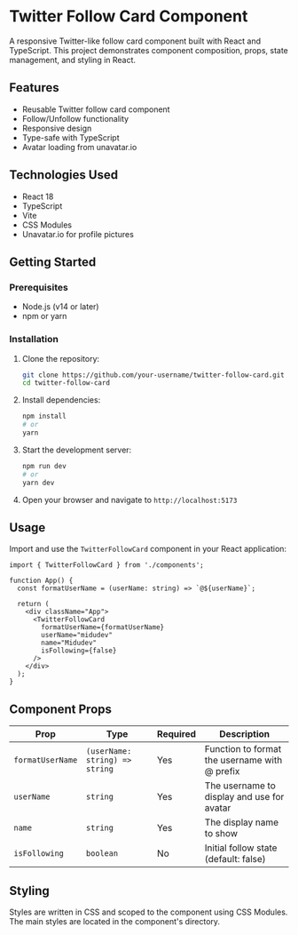 # Twitter Follow Card Component

A responsive Twitter-like follow card component built with React and TypeScript. This project demonstrates component composition, props, state management, and styling in React.

## Features

- Reusable Twitter follow card component
- Follow/Unfollow functionality
- Responsive design
- Type-safe with TypeScript
- Avatar loading from unavatar.io

## Technologies Used

- React 18
- TypeScript
- Vite
- CSS Modules
- Unavatar.io for profile pictures

## Getting Started

### Prerequisites

- Node.js (v14 or later)
- npm or yarn

### Installation

1. Clone the repository:
   ```bash
   git clone https://github.com/your-username/twitter-follow-card.git
   cd twitter-follow-card
   ```

2. Install dependencies:
   ```bash
   npm install
   # or
   yarn
   ```

3. Start the development server:
   ```bash
   npm run dev
   # or
   yarn dev
   ```

4. Open your browser and navigate to `http://localhost:5173`

## Usage

Import and use the `TwitterFollowCard` component in your React application:

```tsx
import { TwitterFollowCard } from './components';

function App() {
  const formatUserName = (userName: string) => `@${userName}`;
  
  return (
    <div className="App">
      <TwitterFollowCard 
        formatUserName={formatUserName} 
        userName="midudev" 
        name="Midudev" 
        isFollowing={false} 
      />
    </div>
  );
}
```

## Component Props

| Prop | Type | Required | Description |
|------|------|----------|-------------|
| `formatUserName` | `(userName: string) => string` | Yes | Function to format the username with @ prefix |
| `userName` | `string` | Yes | The username to display and use for avatar |
| `name` | `string` | Yes | The display name to show |
| `isFollowing` | `boolean` | No | Initial follow state (default: false) |

## Styling

Styles are written in CSS and scoped to the component using CSS Modules. The main styles are located in the component's directory.
```
